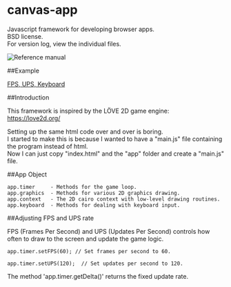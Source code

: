 canvas-app
==========

Javascript framework for developing browser apps.  
BSD license.  
For version log, view the individual files.  

![Reference manual](https://github.com/bvssvni/canvas-app/wiki/Reference-Manual)

##Example

<a target="_blank" href="http://htmlpreview.github.com/?https://github.com/bvssvni/canvas-app/blob/master/index.html">FPS, UPS, Keyboard</a>

##Introduction

This framework is inspired by the LÖVE 2D game engine:  
https://love2d.org/

Setting up the same html code over and over is boring.  
I started to make this is because I wanted to have a "main.js" file containing the program instead of html.  
Now I can just copy "index.html" and the "app" folder and create a "main.js" file.  

##App Object

    app.timer     - Methods for the game loop.
    app.graphics  - Methods for various 2D graphics drawing.
    app.context   - The 2D cairo context with low-level drawing routines.
    app.keyboard  - Methods for dealing with keyboard input.

##Adjusting FPS and UPS rate

FPS (Frames Per Second) and UPS (Updates Per Second) controls how often to draw to the screen and update the game logic.  

    app.timer.setFPS(60); // Set frames per second to 60.
    
    app.timer.setUPS(120);  // Set updates per second to 120.
    
The method 'app.timer.getDelta()' returns the fixed update rate.  
